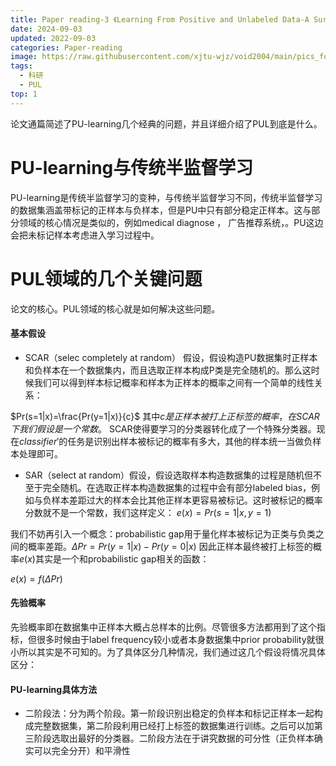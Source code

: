 ```yaml
---
title: Paper reading-3 《Learning From Positive and Unlabeled Data-A Survey》
date: 2024-09-03
updated: 2022-09-03
categories: Paper-reading
image: https://raw.githubusercontent.com/xjtu-wjz/void2004/main/pics_for_post/saber.webp
tags:
  - 科研
  - PUL
top: 1
---
```



论文通篇简述了PU-learning几个经典的问题，并且详细介绍了PUL到底是什么。

# PU-learning与传统半监督学习

PU-learning是传统半监督学习的变种，与传统半监督学习不同，传统半监督学习的数据集涵盖带标记的正样本与负样本，但是PU中只有部分稳定正样本。这与部分领域的核心情况是类似的，例如medical diagnose ， 广告推荐系统，。PU这边会把未标记样本考虑进入学习过程中。

# PUL领域的几个关键问题

论文的核心。PUL领域的核心就是如何解决这些问题。

#### 基本假设

- SCAR（selec completely at random） 假设，假设构造PU数据集时正样本和负样本在一个数据集内，而且选取正样本构成P类是完全随机的。那么这时候我们可以得到样本标记概率和样本为正样本的概率之间有一个简单的线性关系：

$Pr(s=1|x)=\frac{Pr(y=1|x)}{c}$  其中$c是正样本被打上正标签的概率，在SCAR下我们假设是一个常数。$
SCAR使得要学习的分类器转化成了一个特殊分类器。现在$classifier'$的任务是识别出样本被标记的概率有多大，其他的样本统一当做负样本处理即可。

- SAR（select at random）假设，假设选取样本构造数据集的过程是随机但不至于完全随机。在选取正样本构造数据集的过程中会有部分labeled bias，例如与负样本差距过大的样本会比其他正样本更容易被标记。这时被标记的概率分数就不是一个常数，我们这样定义：
$e(x)=Pr(s=1|x,y=1)$

我们不妨再引入一个概念：probabilistic gap用于量化样本被标记为正类与负类之间的概率差距。$\Delta Pr=Pr(y=1|x)-Pr(y=0|x)$
因此正样本最终被打上标签的概率$e(x)$其实是一个和probabilistic gap相关的函数：

$e(x)=f(\Delta Pr)$

#### 先验概率

先验概率即在数据集中正样本大概占总样本的比例。尽管很多方法都用到了这个指标，但很多时候由于label frequency较小或者本身数据集中prior probability就很小所以其实是不可知的。为了具体区分几种情况，我们通过这几个假设将情况具体区分：



#### PU-learning具体方法

- 二阶段法：分为两个阶段。第一阶段识别出稳定的负样本和标记正样本一起构成完整数据集，第二阶段利用已经打上标签的数据集进行训练。之后可以加第三阶段选取出最好的分类器。二阶段方法在于讲究数据的可分性（正负样本确实可以完全分开）和平滑性